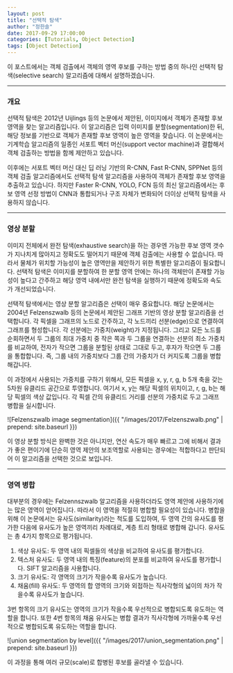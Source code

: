 ```yaml
---
layout: post
title: "선택적 탐색"
author: "정한솔"
date: 2017-09-29 17:00:00
categories: [Tutorials, Object Detection]
tags: [Object Detection]
---
```


이 포스트에서는 객체 검출에서 객체의 영역 후보를 구하는 방법 중의 하나인 선택적 탐색(selective search) 알고리즘에 대해서 설명하겠습니다.

---

### 개요

선택적 탐색은 2012년 Uijlings 등의 논문에서 제안된, 이미지에서 객체가 존재할 후보 영역을 찾는 알고리즘입니다. 이 알고리즘은 입력 이미지를 분할(segmentation)한 뒤, 해당 정보를 기반으로 객체가 존재할 후보 영역이 높은 영역을 찾습니다. 이 논문에서는 기계학습 알고리즘의 일종인 서포트 벡터 머신(support vector machine)과 결합해서 객체 검출하는 방법을 함께 제안하고 있습니다.

이후에는 서포트 벡터 머신 대신 딥 러닝 기반의 R-CNN, Fast R-CNN, SPPNet 등의 객체 검출 알고리즘에서도 선택적 탐색 알고리즘을 사용하여 객체가 존재할 후보 영역을 추출하고 있습니다. 하지만 Faster R-CNN, YOLO, FCN 등의 최신 알고리즘에서는 후보 영역 선정 방법이 CNN과 통합되거나 구조 자체가 변화되어 더이상 선택적 탐색을 사용하지 않습니다.

---

### 영상 분할

이미지 전체에서 완전 탐색(exhaustive search)을 하는 경우엔 가능한 후보 영역 갯수가 지나치게 많아지고 정확도도 떨어지기 때문에 객체 검출에는 사용할 수 없습니다. 따라서 물체가 위치할 가능성이 높은 영역만을 제안하기 위한 특별한 알고리즘이 필요합니다. 선택적 탐색은 이미지를 분할하여 한 분할 영역 안에는 하나의 객체만이 존재할 가능성이 높다고 간주하고 해당 영역 내에서만 완전 탐색을 실행하기 때문에 정확도와 속도가 개선되었습니다.

선택적 탐색에서는 영상 분할 알고리즘은 선택이 매우 중요합니다. 해당 논문에서는 2004년 Felzenszwalb 등의 논문에서 제안된 그래프 기반의 영상 분할 알고리즘을 선택합니다. 각 픽셀을 그래프의 노드로 간주하고, 각 노드끼리 선분(edge)으로 연결하여 그래프를 형성합니다. 각 선분에는 가중치(weight)가 지정됩니다. 그리고 모든 노드를 순회하면서 두 그룹의 최대 가중치 중 작은 쪽과 두 그룹을 연결하는 선분의 최소 가중치를 비교하여, 전자가 작으면 그룹을 분할된 상태로 그대로 두고, 후자가 작으면 두 그룹을 통합합니다. 즉, 그룹 내의 가중치보다 그룹 간의 가중치가 더 커지도록 그룹을 병합해갑니다.

이 과정에서 사용되는 가중치를 구하기 위해서, 모든 픽셀을 x, y, r, g, b 5개 축을 갖는 5차원 유클리드 공간으로 투영합니다. 여기서 x, y는 해당 픽셀의 위치이고, r, g, b는 해당 픽셀의 색상 값입니다. 각 픽셀 간의 유클리드 거리를 선분의 가중치로 두고 그래프 병합을 실시합니다.

![Felzenszwalb image segmentation]({{ "/images/2017/Felzenszwalb.png" | prepend: site.baseurl }})

이 영상 분할 방식은 완벽한 것은 아니지만, 연산 속도가 매우 빠르고 그에 비해서 결과가 좋은 편이기에 단순히 영역 제안의 보조역할로 사용되는 경우에는 적합하다고 판단되어 이 알고리즘을 선택한 것으로 보입니다.

---

### 영역 병합

대부분의 경우에는 Felzennszwalb 알고리즘을 사용하더라도 영역 제안에 사용하기에는 많은 영역이 얻어집니다. 따라서 이 영역을 적절히 병합할 필요성이 있습니다. 병합을 위해 이 논문에서는 유사도(similarity)라는 척도를 도입하여, 두 영역 간의 유사도를 평가한 다음에 유사도가 높은 영역끼리 차례대로, 계층 트리 형태로 병합해 갑니다. 유사도는 총 4가지 항목으로 평가됩니다.

 1. 색상 유사도: 두 영역 내의 픽셀들의 색상을 비교하여 유사도를 평가합니다.
 2. 텍스처 유사도: 두 영역 내의 특징(feature)의 분포를 비교하여 유사도를 평가합니다. SIFT 알고리즘을 사용합니다.
 3. 크기 유사도: 각 영역의 크기가 작을수록 유사도가 높습니다.
 4. 채움(fill) 유사도: 두 영역의 합 영역의 크기와 외접하는 직사각형의 넓이의 차가 작을수록 유사도가 높습니다.

3번 항목의 크기 유사도는 영역의 크기가 작을수록 우선적으로 병합되도록 유도하는 역할을 합니다. 또한 4번 항목의 채움 유사도는 병합 결과가 직사각형에 가까울수록 우선적으로 병합되도록 유도하는 역할을 합니다.

![union segmentation by level]({{ "/images/2017/union_segmentation.png" | prepend: site.baseurl }})

이 과정을 통해 여러 규모(scale)로 합병된 후보를 골라낼 수 있습니다.
